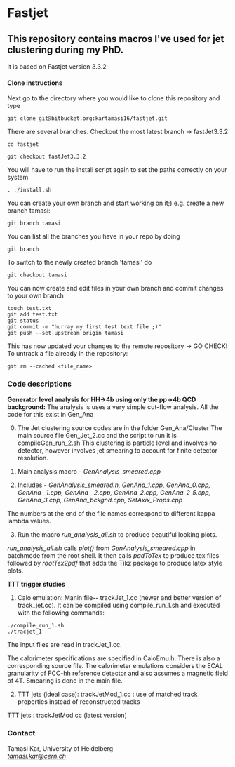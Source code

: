 # Fastjet

## This repository contains macros I've used for jet clustering during my PhD.
It is based on Fastjet version 3.3.2

#### Clone instructions
Next go to the directory where you would like to clone this repository and type
```
git clone git@bitbucket.org:kartamasi16/fastjet.git

```
There are several branches. Checkout the most latest branch -> fastJet3.3.2
```
cd fastjet

git checkout fastJet3.3.2

```
You will have to run the install script again to set the paths correctly on your system
```
. ./install.sh
```

You can create your own branch and start working on it;) 
e.g. create a new branch tamasi:
```
git branch tamasi
```

You can list all the branches you have in your repo by doing
```
git branch
```

To switch to the newly created branch 'tamasi' do
```
git checkout tamasi
```

You can now create and edit files in your own branch and commit changes to your own branch
```
touch test.txt
git add test.txt
git status
git commit -m "hurray my first test text file ;)"
git push --set-upstream origin tamasi
```
This has now updated your changes to the remote repository -> GO CHECK!
To untrack a file already in the repository:
```
git rm --cached <file_name>
```
### Code descriptions

**Generator level analysis for HH->4b using only the pp->4b QCD background:**
The analysis is uses a very simple cut-flow analysis. All the code for this exist in Gen\_Ana

0. The Jet clustering source codes are in the folder Gen\_Ana/Cluster
The main source file Gen\_Jet\_2.cc and the script to run it is compileGen\_run\_2.sh
This clustering is particle level and involves no detector, however involves jet smearing to account for finite detector resolution.

1. Main analysis macro - *GenAnalysis\_smeared.cpp*

2. Includes - *GenAnalysis\_smeared.h, GenAna\_1.cpp, GenAna\_0.cpp, GenAna\_\_1.cpp, GenAna\_\_2.cpp, GenAna\_2.cpp, GenAna\_2\_5.cpp, GenAna\_3.cpp, GenAna\_bckgnd.cpp, SetAxix\_Props.cpp*

The numbers at the end of the file names correspond to different kappa lambda values.

3. Run the macro *run\_analysis\_all.sh* to produce beautiful looking plots.

*run\_analysis\_all.sh* calls *plot()* from *GenAnalysis\_smeared.cpp* in batchmode from the root shell.
It then calls *padToTex* to produce tex files followed by *rootTex2pdf* that adds the Tikz package to produce latex style plots.

**TTT trigger studies**

1. Calo emulation: Manin file-- trackJet\_1.cc (newer and better version of track\_jet.cc). It can be compiled using compile\_run\_1.sh and executed with the following commands:
```
./compile_run_1.sh
./tracjet_1

```
The input files are read in trackJet\_1.cc. 

The calorimeter specifications are specified in CaloEmu.h. There is also a corresponding source file.
The calorimeter emulations considers the ECAL granularity of FCC-hh reference detector and also assumes a magnetic field of 4T. Smearing is done in the main file.


2. TTT jets (ideal case):  trackJetMod\_1.cc : use of matched track properties instead of reconstructed tracks

TTT jets :  trackJetMod.cc (latest version)



### Contact 
Tamasi Kar, University of Heidelberg   
*tamasi.kar@cern.ch*
